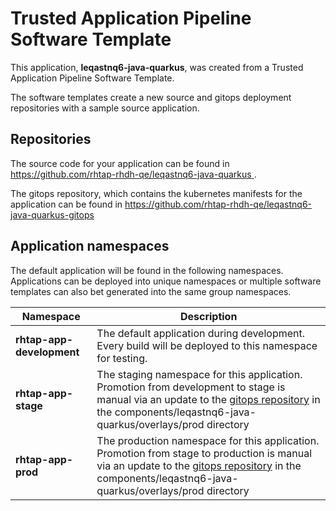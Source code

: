 # Trusted Application Pipeline Software Template

This application, **leqastnq6-java-quarkus**, was created from a Trusted Application Pipeline Software Template.

The software templates create a new source and gitops deployment repositories with a sample source application. 

## Repositories

The source code for your application can be found in [https://github.com/rhtap-rhdh-qe/leqastnq6-java-quarkus ](https://github.com/rhtap-rhdh-qe/leqastnq6-java-quarkus ).
 
The gitops repository, which contains the kubernetes manifests for the application can be found in 
[https://github.com/rhtap-rhdh-qe/leqastnq6-java-quarkus-gitops ](https://github.com/rhtap-rhdh-qe/leqastnq6-java-quarkus-gitops ) 

## Application namespaces 

The default application will be found in the following namespaces. Applications can be deployed into unique namespaces or multiple software templates can also bet generated into the same group namespaces.  

|  Namespace   |  Description   |  
| -------- | -------- |   
| **rhtap-app-development** | The default application during development. Every build will be deployed to this namespace for testing. | 
| **rhtap-app-stage** | The staging namespace for this application. Promotion from development to stage is manual via an update to the [gitops repository](https://github.com/rhtap-rhdh-qe/leqastnq6-java-quarkus-gitops ) in the components/leqastnq6-java-quarkus/overlays/prod directory |  
| **rhtap-app-prod** | The production namespace for this application. Promotion from stage to production is manual via an update to the [gitops repository](https://github.com/rhtap-rhdh-qe/leqastnq6-java-quarkus-gitops ) in the components/leqastnq6-java-quarkus/overlays/prod directory | 